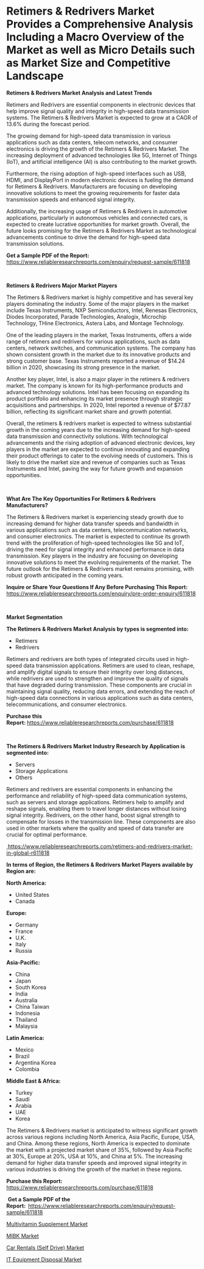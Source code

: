 <p><h1>Retimers & Redrivers Market Provides a Comprehensive Analysis Including a Macro Overview of the Market as well as Micro Details such as Market Size and Competitive Landscape</h1></p><p><strong>Retimers & Redrivers Market Analysis and Latest Trends</strong></p>
<p><p>Retimers and Redrivers are essential components in electronic devices that help improve signal quality and integrity in high-speed data transmission systems. The Retimers & Redrivers Market is expected to grow at a CAGR of 13.6% during the forecast period. </p><p>The growing demand for high-speed data transmission in various applications such as data centers, telecom networks, and consumer electronics is driving the growth of the Retimers & Redrivers Market. The increasing deployment of advanced technologies like 5G, Internet of Things (IoT), and artificial intelligence (AI) is also contributing to the market growth.</p><p>Furthermore, the rising adoption of high-speed interfaces such as USB, HDMI, and DisplayPort in modern electronic devices is fueling the demand for Retimers & Redrivers. Manufacturers are focusing on developing innovative solutions to meet the growing requirements for faster data transmission speeds and enhanced signal integrity.</p><p>Additionally, the increasing usage of Retimers & Redrivers in automotive applications, particularly in autonomous vehicles and connected cars, is expected to create lucrative opportunities for market growth. Overall, the future looks promising for the Retimers & Redrivers Market as technological advancements continue to drive the demand for high-speed data transmission solutions.</p></p>
<p><strong>Get a Sample PDF of the Report:&nbsp;</strong> <a href="https://www.reliableresearchreports.com/enquiry/request-sample/611818">https://www.reliableresearchreports.com/enquiry/request-sample/611818</a></p>
<p>&nbsp;</p>
<p><strong>Retimers & Redrivers Major Market Players</strong></p>
<p><p>The Retimers & Redrivers market is highly competitive and has several key players dominating the industry. Some of the major players in the market include Texas Instruments, NXP Semiconductors, Intel, Renesas Electronics, Diodes Incorporated, Parade Technologies, Analogix, Microchip Technology, THine Electronics, Astera Labs, and Montage Technology.</p><p>One of the leading players in the market, Texas Instruments, offers a wide range of retimers and redrivers for various applications, such as data centers, network switches, and communication systems. The company has shown consistent growth in the market due to its innovative products and strong customer base. Texas Instruments reported a revenue of $14.24 billion in 2020, showcasing its strong presence in the market.</p><p>Another key player, Intel, is also a major player in the retimers & redrivers market. The company is known for its high-performance products and advanced technology solutions. Intel has been focusing on expanding its product portfolio and enhancing its market presence through strategic acquisitions and partnerships. In 2020, Intel reported a revenue of $77.87 billion, reflecting its significant market share and growth potential.</p><p>Overall, the retimers & redrivers market is expected to witness substantial growth in the coming years due to the increasing demand for high-speed data transmission and connectivity solutions. With technological advancements and the rising adoption of advanced electronic devices, key players in the market are expected to continue innovating and expanding their product offerings to cater to the evolving needs of customers. This is likely to drive the market size and revenue of companies such as Texas Instruments and Intel, paving the way for future growth and expansion opportunities.</p></p>
<p>&nbsp;</p>
<p><strong>What Are The Key Opportunities For Retimers & Redrivers Manufacturers?</strong></p>
<p><p>The Retimers & Redrivers market is experiencing steady growth due to increasing demand for higher data transfer speeds and bandwidth in various applications such as data centers, telecommunication networks, and consumer electronics. The market is expected to continue its growth trend with the proliferation of high-speed technologies like 5G and IoT, driving the need for signal integrity and enhanced performance in data transmission. Key players in the industry are focusing on developing innovative solutions to meet the evolving requirements of the market. The future outlook for the Retimers & Redrivers market remains promising, with robust growth anticipated in the coming years.</p></p>
<p><strong>Inquire or Share Your Questions If Any Before Purchasing This Report:</strong> <a href="https://www.reliableresearchreports.com/enquiry/pre-order-enquiry/611818">https://www.reliableresearchreports.com/enquiry/pre-order-enquiry/611818</a></p>
<p>&nbsp;</p>
<p><strong>Market Segmentation</strong></p>
<p><strong>The Retimers & Redrivers Market Analysis by types is segmented into:</strong></p>
<p><ul><li>Retimers</li><li>Redrivers</li></ul></p>
<p><p>Retimers and redrivers are both types of integrated circuits used in high-speed data transmission applications. Retimers are used to clean, reshape, and amplify digital signals to ensure their integrity over long distances, while redrivers are used to strengthen and improve the quality of signals that have degraded during transmission. These components are crucial in maintaining signal quality, reducing data errors, and extending the reach of high-speed data connections in various applications such as data centers, telecommunications, and consumer electronics.</p></p>
<p><strong>Purchase this Report:&nbsp;</strong><a href="https://www.reliableresearchreports.com/purchase/611818">https://www.reliableresearchreports.com/purchase/611818</a></p>
<p>&nbsp;</p>
<p><strong>The Retimers & Redrivers Market Industry Research by Application is segmented into:</strong></p>
<p><ul><li>Servers</li><li>Storage Applications</li><li>Others</li></ul></p>
<p><p>Retimers and redrivers are essential components in enhancing the performance and reliability of high-speed data communication systems, such as servers and storage applications. Retimers help to amplify and reshape signals, enabling them to travel longer distances without losing signal integrity. Redrivers, on the other hand, boost signal strength to compensate for losses in the transmission line. These components are also used in other markets where the quality and speed of data transfer are crucial for optimal performance.</p></p>
<p><a href="https://www.reliableresearchreports.com/retimers-and-redrivers-market-in-global-r611818">&nbsp;https://www.reliableresearchreports.com/retimers-and-redrivers-market-in-global-r611818</a></p>
<p><strong>In terms of Region, the Retimers & Redrivers Market Players available by Region are:</strong></p>
<p>
    <p> <strong> North America: </strong>
        <ul>
            <li>United States</li>
            <li>Canada</li>
        </ul>
        </p> 
    <p> <strong> Europe: </strong>
        <ul>
            <li>Germany</li>
            <li>France</li>
            <li>U.K.</li>
            <li>Italy</li>
            <li>Russia</li>
        </ul>
        </p> 
    <p> <strong> Asia-Pacific: </strong>
        <ul>
            <li>China</li>
            <li>Japan</li>
            <li>South Korea</li>
            <li>India</li>
            <li>Australia</li>
            <li>China Taiwan</li>
            <li>Indonesia</li>
            <li>Thailand</li>
            <li>Malaysia</li>
        </ul>
        </p> 
    <p> <strong> Latin America: </strong>
        <ul>
            <li>Mexico</li>
            <li>Brazil</li>
            <li>Argentina Korea</li>
            <li>Colombia</li>
        </ul>
        </p> 
    <p> <strong> Middle East & Africa: </strong>
        <ul>
            <li>Turkey</li>
            <li>Saudi</li>
            <li>Arabia</li>
            <li>UAE</li>
            <li>Korea</li>
        </ul>
    </p>
    </p>
<p><p>The Retimers & Redrivers market is anticipated to witness significant growth across various regions including North America, Asia Pacific, Europe, USA, and China. Among these regions, North America is expected to dominate the market with a projected market share of 35%, followed by Asia Pacific at 30%, Europe at 20%, USA at 10%, and China at 5%. The increasing demand for higher data transfer speeds and improved signal integrity in various industries is driving the growth of the market in these regions.</p></p>
<p><strong>Purchase this Report: </strong><a href="https://www.reliableresearchreports.com/purchase/611818">https://www.reliableresearchreports.com/purchase/611818</a></p>
<p>&nbsp;<strong>Get a Sample PDF of the Report:&nbsp;&nbsp;</strong><a href="https://www.reliableresearchreports.com/enquiry/request-sample/611818">https://www.reliableresearchreports.com/enquiry/request-sample/611818</a></p>
<p><strong></strong></p>
<p><p><a href="https://github.com/Sherrillcrooksxa8i18ucf2m/Market-Research-Report-List-3/blob/main/multivitamin-supplement-market.md">Multivitamin Supplement Market</a></p><p><a href="https://github.com/AlysaLedner2023/Market-Research-Report-List-2/blob/main/mibk-market.md">MIBK Market</a></p><p><a href="https://medium.com/@kelleebernier1851/car-rentals-self-drive-market-outlook-and-forecast-from-2024-to-2031-1d1f1485809d">Car Rentals (Self Drive) Market</a></p><p><a href="https://medium.com/@sean.peake0978/it-equipment-disposal-market-share-size-trends-industry-analysis-report-by-application-6274dd898367">IT Equipment Disposal Market</a></p></p>
